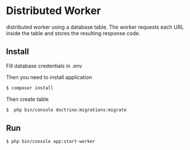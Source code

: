 # Distributed Worker

distributed worker using a database table. The worker requests each URL inside the table and stores the resulting response code.

## Install

Fill database credentials in .env

Then you need to install application

```bash
$ composer install
```
Then create table
```bash
$  php bin/console doctrine:migrations:migrate
```

## Run

```bash
$ php bin/console app:start-worker
```